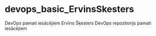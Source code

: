 # devops_basic_ErvinsSkesters
DevOps pamati iesācējiem
Ervīns Šķesters DevOps repozitorijs pamati iesācējiem
